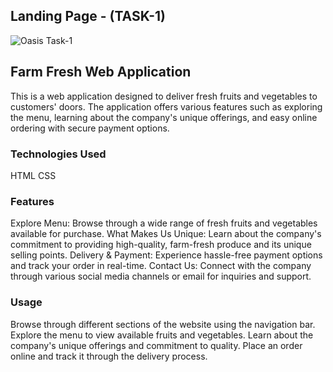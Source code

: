## Landing Page - (TASK-1)


![Oasis Task-1](https://i.ibb.co/wJjZ5s7/Screenshot-2024-02-12-182624.png)

## Farm Fresh Web Application
This is a web application designed to deliver fresh fruits and vegetables to customers' doors. The application offers various features such as exploring the menu, learning about the company's unique offerings, and easy online ordering with secure payment options.

### Technologies Used
HTML
CSS

### Features
Explore Menu: Browse through a wide range of fresh fruits and vegetables available for purchase.
What Makes Us Unique: Learn about the company's commitment to providing high-quality, farm-fresh produce and its unique selling points.
Delivery & Payment: Experience hassle-free payment options and track your order in real-time.
Contact Us: Connect with the company through various social media channels or email for inquiries and support.


### Usage
Browse through different sections of the website using the navigation bar.
Explore the menu to view available fruits and vegetables.
Learn about the company's unique offerings and commitment to quality.
Place an order online and track it through the delivery process.